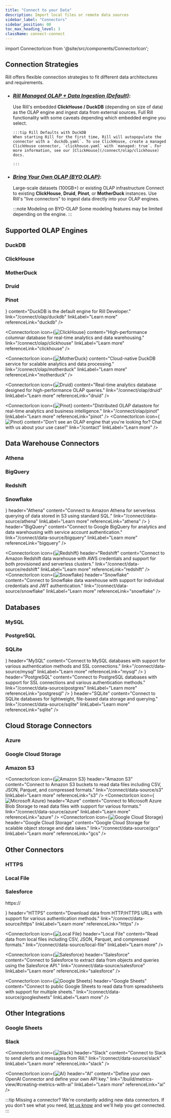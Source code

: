 ```yaml
---
title: "Connect to your Data"
description: Import local files or remote data sources
sidebar_label: "Connectors"
sidebar_position: 00
toc_max_heading_level: 3
className: connect-connect
---
```


<!-- WARNING: There are links to this page in source code. If you move it, find and replace the links and consider adding a redirect in docusaurus.config.js. -->

import ConnectorIcon from '@site/src/components/ConnectorIcon';

## Connection Strategies

Rill offers flexible connection strategies to fit different data architectures and requirements.

- ### _[Rill Managed OLAP + Data Ingestion (Default)](/connect/data-source)_:
  
  Use Rill's embedded **ClickHouse / DuckDB** (depending on size of data) as the OLAP engine and ingest data from external sources.  Full Rill functionality with some caveats depending which embedded engine you select. 
 
      :::tip Rill Defaults with DuckDB
      When starting Rill for the first time, Rill will autopopulate the connector with a `duckdb.yaml`. To use ClickHouse, create a managed ClickHouse connector, `clickhouse.yaml` with `managed: true`. For more information, see our [ClickHouse](/connect/olap/clickhouse) docs.

      :::

- ### _[Bring Your Own OLAP (BYO OLAP)](/connect/olap)_: 
  
  Large-scale datasets (100GB+) or existing OLAP infrastructure Connect to existing **ClickHouse**, **Druid**, **Pinot**, or **MotherDuck** instances. Use Rill's "live connectors" to ingest data directly into your OLAP engines.

    :::note Modeling on BYO-OLAP
    Some modeling features may be limited depending on the engine.
    :::

## Supported OLAP Engines

### DuckDB
### ClickHouse
### MotherDuck
### Druid
### Pinot

<div className="connector-icon-grid">
  <ConnectorIcon
    icon={<img src="/img/connect/icons/Logo-DuckDB.svg" alt="DuckDB" />}
    content="DuckDB is the default engine for Rill Developer."
    link="/connect/olap/duckdb"
    linkLabel="Learn more"
    referenceLink="duckdb"
  />

  <ConnectorIcon
    icon={<img src="/img/connect/icons/Logo-Clickhouse.svg" alt="ClickHouse" />}
    content="High-performance columnar database for real-time analytics and data warehousing."
    link="/connect/olap/clickhouse"
    linkLabel="Learn more"
    referenceLink="clickhouse"
  />

  <ConnectorIcon
    icon={<img src="/img/connect/icons/Logo-Motherduck.svg" alt="MotherDuck" />}
    content="Cloud-native DuckDB service for scalable analytics and data processing."
    link="/connect/olap/motherduck"
    linkLabel="Learn more"
    referenceLink="motherduck"
  />

  <ConnectorIcon
    icon={<img src="/img/connect/icons/Logo-Druid.svg" alt="Druid" />}
    content="Real-time analytics database designed for high-performance OLAP queries."
    link="/connect/olap/druid"
    linkLabel="Learn more"
    referenceLink="druid"
  />

  <ConnectorIcon
    icon={<img src="/img/connect/icons/Logo-Pinot.svg" alt="Pinot" />}
    content="Distributed OLAP datastore for real-time analytics and business intelligence."
    link="/connect/olap/pinot"
    linkLabel="Learn more"
    referenceLink="pinot"
  />
    <ConnectorIcon
    icon={<img src="/img/connect/icons/Headset.svg" alt="Pinot" />}
    content="Don't see an OLAP engine that you're looking for? Chat with us about your use case!"
    link="/contact"
    linkLabel="Learn more"
  />
</div>


## Data Warehouse Connectors

### Athena
### BigQuery
### Redshift
### Snowflake

<div className="connector-icon-grid">
  <ConnectorIcon
    icon={<img src="/img/connect/icons/Logo-Athena.svg" alt="Athena" />}
    header="Athena"
    content="Connect to Amazon Athena for serverless querying of data stored in S3 using standard SQL."
    link="/connect/data-source/athena"
    linkLabel="Learn more"
    referenceLink="athena"
  />
  <ConnectorIcon
    icon={<img src="/img/connect/icons/Logo-Bigquery.svg" alt="BigQuery" />}
    header="BigQuery"
    content="Connect to Google BigQuery for analytics and data warehousing with service account authentication."
    link="/connect/data-source/bigquery"
    linkLabel="Learn more"
    referenceLink="bigquery"
  />

  <ConnectorIcon
    icon={<img src="/img/connect/icons/Logo-Redshift.svg" alt="Redshift" />}
    header="Redshift"
    content="Connect to Amazon Redshift data warehouse with AWS credentials and support for both provisioned and serverless clusters."
    link="/connect/data-source/redshift"
    linkLabel="Learn more"
    referenceLink="redshift"
  />
  <ConnectorIcon
    icon={<img src="/img/connect/icons/Logo-Snowflake.svg" alt="Snowflake" />}
    header="Snowflake"
    content="Connect to Snowflake data warehouse with support for individual credentials and JWT authentication."
    link="/connect/data-source/snowflake"
    linkLabel="Learn more"
    referenceLink="snowflake"
  />

</div>

## Databases
### MySQL
### PostgreSQL
### SQLite

<div className="connector-icon-grid">
  <ConnectorIcon
    icon={<img src="/img/connect/icons/Logo-mysql.svg" alt="MySQL" />}
    header="MySQL"
    content="Connect to MySQL databases with support for various authentication methods and SSL connections."
    link="/connect/data-source/mysql"
    linkLabel="Learn more"
    referenceLink="mysql"
  />
  <ConnectorIcon
    icon={<img src="/img/connect/icons/Logo-Postgres.svg" alt="PostgreSQL" />}
    header="PostgreSQL"
    content="Connect to PostgreSQL databases with support for SSL connections and various authentication methods."
    link="/connect/data-source/postgres"
    linkLabel="Learn more"
    referenceLink="postgresql"
  />
  <ConnectorIcon
    icon={<img src="/img/connect/icons/Logo-SQLite.svg" alt="SQLite" />}
    header="SQLite"
    content="Connect to SQLite databases for lightweight, file-based data storage and querying."
    link="/connect/data-source/sqlite"
    linkLabel="Learn more"
    referenceLink="sqlite"
  />
</div>


## Cloud Storage Connectors

### Azure
### Google Cloud Storage
### Amazon S3

<div className="connector-icon-grid">

  <ConnectorIcon
    icon={<img src="/img/connect/icons/Logo-S3.svg" alt="Amazon S3" />}
    header="Amazon S3"
    content="Connect to Amazon S3 buckets to read data files including CSV, JSON, Parquet, and compressed formats."
    link="/connect/data-source/s3"
    linkLabel="Learn more"
    referenceLink="s3"
  />
  <ConnectorIcon
    icon={<img src="/img/connect/icons/Logo-Azure.svg" alt="Microsoft Azure" />}
    header="Azure"
    content="Connect to Microsoft Azure Blob Storage to read data files with support for various formats."
    link="/connect/data-source/azure"
    linkLabel="Learn more"
    referenceLink="azure"
  />
  <ConnectorIcon
    icon={<img src="/img/connect/icons/Logo-GCS.svg" alt="Google Cloud Storage" />}
    header="Google Cloud Storage"
    content="Google Cloud Storage for scalable object storage and data lakes."
    link="/connect/data-source/gcs"
    linkLabel="Learn more"
    referenceLink="gcs"
  />


</div>

## Other Connectors

### HTTPS
### Local File
### Salesforce


<div className="connector-icon-grid">
  <ConnectorIcon
    icon={<p className="https-icon">https:// </p>}
    header="HTTPS"
    content="Download data from HTTP/HTTPS URLs with support for various authentication methods."
    link="/connect/data-source/https"
    linkLabel="Learn more"
    referenceLink="https"
  />

  <ConnectorIcon
    icon={<img src="/img/connect/icons/Logo-Local.svg" alt="Local File" />}
    header="Local File"
    content="Read data from local files including CSV, JSON, Parquet, and compressed formats."
    link="/connect/data-source/local-file"
    linkLabel="Learn more"
  />

  <ConnectorIcon
    icon={<img src="/img/connect/icons/Logo-Salesforce.svg" alt="Salesforce" />}
    header="Salesforce"
    content="Connect to Salesforce to extract data from objects and queries using the Salesforce API."
    link="/connect/data-source/salesforce"
    linkLabel="Learn more"
    referenceLink="salesforce"
  />

  <ConnectorIcon
    icon={<img src="/img/connect/icons/Logo-Sheets.svg" alt="Google Sheets" className="sheets-icon" />}
    header="Google Sheets"
    content="Connect to public Google Sheets to read data from spreadsheets with support for multiple sheets."
    link="/connect/data-source/googlesheets"
    linkLabel="Learn more"
  />
</div>

## Other Integrations

### Google Sheets
### Slack

<div className="connector-icon-grid">

  <ConnectorIcon
    icon={<img src="/img/connect/icons/Logo-Slack.svg" alt="Slack" className="sheets-icon" />}
    header="Slack"
    content="Connect to Slack to send alerts and messages from Rill."
    link="/connect/data-source/slack"
    linkLabel="Learn more"
    referenceLink="slack"
  />

  <ConnectorIcon
    icon={<img src="/img/connect/icons/Logo-AI.svg" alt="AI" className="sheets-icon" />}
    header="AI"
    content="Define your own OpenAI Connector and define your own API key."
    link="/build/metrics-view/#creating-metrics-with-ai"
    linkLabel="Learn more"
    referenceLink="ai"
  />
</div>

:::tip Missing a connector?
We're constantly adding new data connectors. If you don't see what you need, [let us know](/contact) and we'll help you get connected.
:::